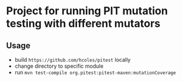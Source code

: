 # Project for running PIT mutation testing with different mutators

## Usage

- build `https://github.com/hcoles/pitest` locally
- change directory to specific module
- run `mvn test-compile org.pitest:pitest-maven:mutationCoverage`